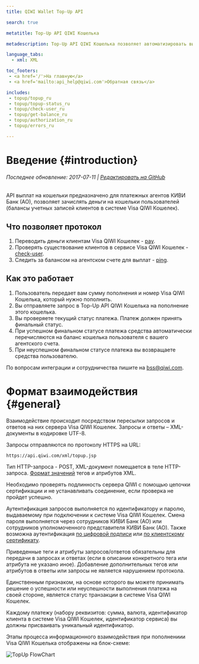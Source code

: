 ```yaml
---
title: QIWI Wallet Top-Up API

search: true

metatitle: Top-Up API QIWI Кошелька

metadescription: Top-Up API QIWI Кошелька позволяет автоматизировать выплаты на QIWI Кошельки пользователей.

language_tabs:
  - xml: XML

toc_footers:
 - <a href='/'>На главную</a>
 - <a href='mailto:api_help@qiwi.com'>Обратная связь</a>

includes:
 - topup/topup_ru
 - topup/topup-status_ru
 - topup/check-user_ru
 - topup/get-balance_ru
 - topup/authorization_ru
 - topup/errors_ru

---
```


# Введение {#introduction}

###### Последнее обновление: 2017-07-11 | [Редактировать на GitHub](https://github.com/QIWI-API/topup-wallet-doc/blob/master/topup_ru.html.md)

API выплат на кошельки предназначено для платежных агентов КИВИ Банк (АО), позволяет зачислять деньги на кошельки пользователей (балансы учетных записей клиентов в системе Visa QIWI Кошелек).

## Что позволяет протокол

1. Переводить деньги клиентам Visa QIWI Кошелек - [pay](#payment).
2. Проверять существование клиентов в сервисе Visa QIWI Кошелек - [check-user](#check-user).
3. Следить за балансом на агентском счете для выплат - [ping](#get-balance).

## Как это работает

1. Пользователь передает вам сумму пополнения и номер Visa QIWI Кошелька, который нужно пополнить.
2. Вы отправляете запрос в Top-Up API QIWI Кошелька на пополнение этого кошелька.
3. Вы проверяете текущий статус платежа. Платеж должен принять финальный статус. 
4. При успешном финальном статусе платежа средства автоматически перечисляются на баланс кошелька пользователя с вашего агентского счета.
5. При неуспешном финальном статусе платежа вы возвращаете средства пользователю.

По вопросам интеграции и сотрудничества пишите на <a href="mailto:bss@qiwi.com">bss@qiwi.com</a>.

# Формат взаимодействия {#general}

Взаимодействие происходит посредством пересылки запросов и ответов на них сервера Visa QIWI Кошелек. Запросы и ответы – XML-документы в кодировке UTF-8.

Запросы отправляются по протоколу HTTPS на URL:

`https://api.qiwi.com/xml/topup.jsp`

Тип HTTP-запроса - POST, XML-документ помещается в теле HTTP-запроса. [Формат значений](#params-types) тегов и атрибутов XML.

Необходимо проверять подлинность сервера QIWI с помощью цепочки сертификации и не устанавливать соединение, если проверка не пройдет успешно.

Аутентификация запросов выполняется по идентификатору и паролю, выдаваемому при подключении к системе Visa QIWI Кошелек. Смена пароля выполняется через сотрудников КИВИ Банк (АО) или сотрудников уполномоченного представителя КИВИ Банк (АО). Также возможна аутентификация [по цифровой подписи](#sign-auth) или [по клиентскому сертификату](#ssl-auth).

Приведенные теги и атрибуты запросов/ответов обязательны для передачи в запросах и ответах (если в описании конкретного тега или атрибута не указано иное). Добавление дополнительных тегов или атрибутов в ответы или запросы не является нарушением протокола.

Единственным признаком, на основе которого вы можете принимать решение о успешности или неуспешности выполнения платежа на своей стороне, является статус транзакции в системе Visa QIWI Кошелек.

Каждому платежу (набору реквизитов: сумма, валюта, идентификатор клиента в системе Visa QIWI Кошелек, идентификатор сервиса) вы должны присваивать уникальный идентификатор.

Этапы процесса информационного взаимодействия при пополнениии Visa QIWI Кошелька отображены на блок-схеме:

![TopUp FlowChart](images/topup.png)



